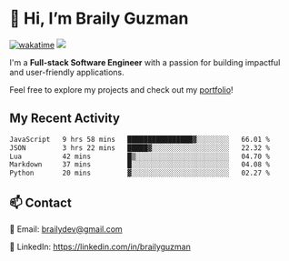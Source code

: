 # 👋 Hi, I’m Braily Guzman
[![wakatime](https://wakatime.com/badge/user/78b9a827-5162-4c58-9330-4ea970cf6de4.svg)](https://wakatime.com/@78b9a827-5162-4c58-9330-4ea970cf6de4)
![](https://komarev.com/ghpvc/?username=brailyguzman)

I'm a **Full-stack Software Engineer** with a passion for building impactful and user-friendly applications.

Feel free to explore my projects and check out my [portfolio](https://braily.dev)!


## My Recent Activity
<!--START_SECTION:waka-->

```txt
JavaScript   9 hrs 58 mins   ████████████████▓░░░░░░░░   66.01 %
JSON         3 hrs 22 mins   █████▓░░░░░░░░░░░░░░░░░░░   22.32 %
Lua          42 mins         █▒░░░░░░░░░░░░░░░░░░░░░░░   04.70 %
Markdown     37 mins         █░░░░░░░░░░░░░░░░░░░░░░░░   04.08 %
Python       20 mins         ▓░░░░░░░░░░░░░░░░░░░░░░░░   02.27 %
```

<!--END_SECTION:waka-->

## 📫 Contact
📧 Email: brailydev@gmail.com

🔗 LinkedIn: https://linkedin.com/in/brailyguzman
